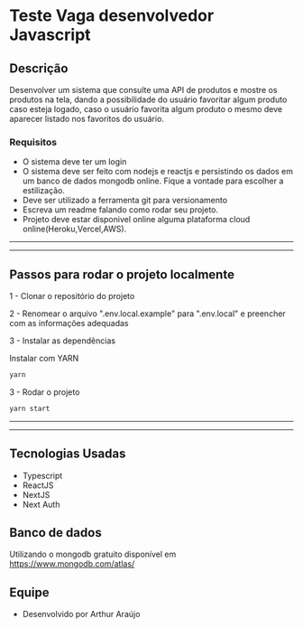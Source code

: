 # Teste Vaga desenvolvedor Javascript

## Descrição

Desenvolver um sistema que consulte uma API de produtos e mostre os produtos na tela,
dando a possibilidade do usuário favoritar algum produto caso esteja logado, caso o usuário favorita
algum produto o mesmo deve aparecer listado nos favoritos do usuário.

### Requisitos

-   O sistema deve ter um login
-   O sistema deve ser feito com nodejs e reactjs e persistindo os dados em um banco de dados
    mongodb online. Fique a vontade para escolher a estilização.
-   Deve ser utilizado a ferramenta git para versionamento
-   Escreva um readme falando como rodar seu projeto.
-   Projeto deve estar disponivel online alguma plataforma cloud online(Heroku,Vercel,AWS).

---

---

## Passos para rodar o projeto localmente

1 - Clonar o repositório do projeto

2 - Renomear o arquivo ".env.local.example" para ".env.local" e preencher com as informações adequadas

3 - Instalar as dependências

Instalar com YARN

```sh
yarn
```

3 - Rodar o projeto

```sh
yarn start
```

---

---

## Tecnologias Usadas

-   Typescript
-   ReactJS
-   NextJS
-   Next Auth

## Banco de dados

Utilizando o mongodb gratuito disponível em https://www.mongodb.com/atlas/

## Equipe

-   Desenvolvido por Arthur Araújo
